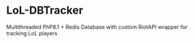 # LoL-DBTracker
Multithreaded PhP8.1 + Redis Database with custom RiotAPI wrapper for tracking LoL players 

